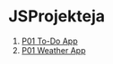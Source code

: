 # JSProjekteja

1. [P01 To-Do App](https://keudaope.github.io/JSProjekteja/P01_To-Do_App/)
2. [P01 Weather App](https://keudaope.github.io/JSProjekteja/P02_Weather_App)
